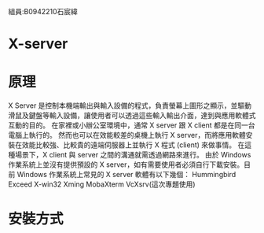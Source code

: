 組員:B0942210石宸緯

# X-server
# 原理
X Server 是控制本機端輸出與輸入設備的程式，負責螢幕上圖形之顯示，並驅動滑鼠及鍵盤等輸入設備，讓使用者可以透過這些輸入輸出介面，達到與應用軟體式互動的目的。
在家裡或小辦公室環境中，通常 X server 跟 X client 都是在同一台電腦上執行的。 然而也可以在效能較差的桌機上執行 X server，而將應用軟體安裝在效能比較強、比較貴的遠端伺服器上並執行 X 程式 (client) 來做事情。 在這種場景下，X client 與 server 之間的溝通就需透過網路來進行。
由於 Windows 作業系統上並沒有提供預設的 X server，如有需要使用者必須自行下載安裝。目前 Windows 作業系統上常見的 X server 軟體有以下幾個：
Hummingbird Exceed
X-win32
Xming 
MobaXterm
VcXsrv(這次專題使用)
# 安裝方式
